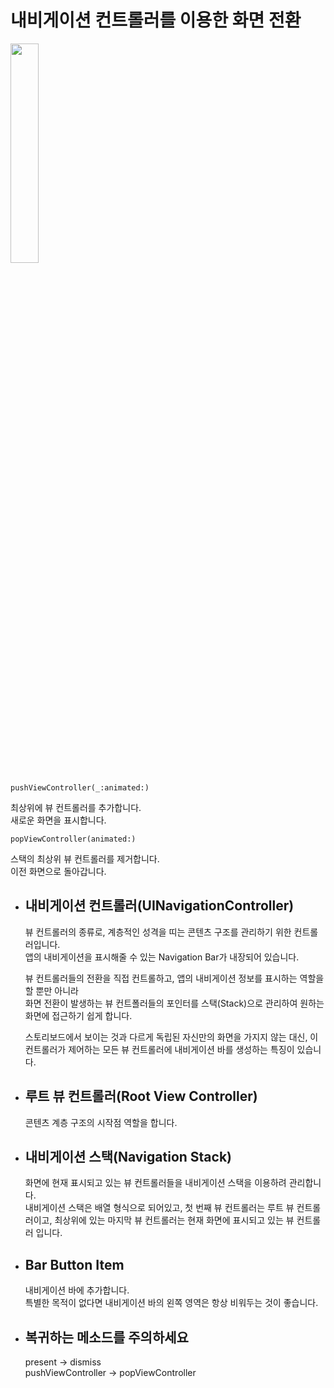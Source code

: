 # 내비게이션 컨트롤러를 이용한 화면 전환

<img width="30%" src="https://user-images.githubusercontent.com/39071796/127337472-6304dd2b-6733-4bd7-bf81-2fa857db2bc3.gif"/>

```
pushViewController(_:animated:)
 ```
최상위에 뷰 컨트롤러를 추가합니다.   
새로운 화면을 표시합니다.   
```
popViewController(animated:)
```
스택의 최상위 뷰 컨트롤러를 제거합니다.    
이전 화면으로 돌아갑니다.   
  

* ## 내비게이션 컨트롤러(UINavigationController)
  뷰 컨트롤러의 종류로, 계층적인 성격을 띠는 콘텐츠 구조를 관리하기 위한 컨트롤러입니다.   
  앱의 내비게이션을 표시해줄 수 있는 Navigation Bar가 내장되어 있습니다.   

  뷰 컨트롤러들의 전환을 직접 컨트롤하고, 앱의 내비게이션 정보를 표시하는 역할을 할 뿐만 아니라   
  화면 전환이 발생하는 뷰 컨트폴러들의 포인터를 스택(Stack)으로 관리하여 원하는 화면에 접근하기 쉽게 합니다.    

  스토리보드에서 보이는 것과 다르게 독립된 자신만의 화면을 가지지 않는 대신, 이 컨트롤러가 제어하는 모든 뷰 컨트롤러에 내비게이션 바를 생성하는 특징이 있습니다. 

* ## 루트 뷰 컨트롤러(Root View Controller)
  콘텐츠 계층 구조의 시작점 역할을 합니다.    

* ## 내비게이션 스택(Navigation Stack)
  화면에 현재 표시되고 있는 뷰 컨트롤러들을 내비게이션 스택을 이용하려 관리합니다.   
  내비게이션 스택은 배열 형식으로 되어있고,  첫 번째 뷰 컨트롤러는 루트 뷰 컨트롤러이고, 최상위에 있는 마지막 뷰 컨트롤러는 현재 화면에 표시되고 있는 뷰 컨트롤러 입니다.    


* ## Bar Button Item
  내비게이션 바에 추가합니다.    
  특별한 목적이 없다면 내비게이션 바의 왼쪽 영역은 항상 비워두는 것이 좋습니다.    

* ## 복귀하는 메소드를 주의하세요
  present -> dismiss   
  pushViewController -> popViewController
